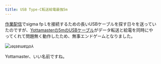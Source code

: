 ```yaml
---
title: USB Type-C転送給電最強5m
---
```

[作業配信](https://www.youtube.com/c/r7kamura)でsigma fp Lを接続するための長いUSBケーブルを探す日々を送っていたのですが、[Yottamasterの5mのUSBケーブル](https://www.amazon.co.jp/dp/B09Y1BY75P)がデータ転送と給電を同時にやってくれて問題無く動作したため、無事エンドゲームとなりました。

![](https://lh3.googleusercontent.com/docs/ADP-6oFz5UfRcaYkDEXApHFACyz3gbqrV8mT4o7zKyq_ZB5pMAsCxHzpGWhLGpGNf2zBU8aE_zlvcZDPRqTAMywGEw93u3lsI7IprH0iX8UkkjDpSkcHrTAxnUBMSs2MKlAKt4uvk8W0-8S8LRVOl5axhfX_hDa8JMTHFXWumxL_ZcWStGO-PNeG3jKXnJ7qGtXCe3VfGi9i_DvWKG_S5pr9cIEOvyNEqF2V60rFmQz9aQzWqXb0LCRUgKLMVQ0BVOFrIB3IEEK4N--xrt72Tw0JUeysLZZvGmkXvA8nXuQR9oudS_qPZJOUkyXLwOZPUGrOThGcCqSWufR0Ke7nRZzbdcsitaPmeCwGHbd1b3mLbqg0o2434nV-qgFNP-QU6upfEjPf3CDMgiboMMo4dScn7G9d5kk3b11SSuHda_mtLVnSL-b0AkE5QaZ8FiLXMZcTZYobE4uw5beKKGqJhjSnPukgO9-mUal_LewuYFgWU7QXvv0ozSr3rQr8LCZuEd-AbEBJ5lRmLU0WpCCnhy9BBncRZwi2Bzry04XUbj4BB8yPD8LZJnwiIb7D1eLBosV9l2v47-1RfjTHzd9sYacK4jMffa-hLSMT4n4KrElrsKNGotSJ3SZdBCMkHePCyy4uAZ52UD-IQ78xbAjcba1P-SBIxuHyiK7_FomkeSt9ozkc0fWbA71K5rUMH_RwjoUXXGF_-zmMUMfHAxfjWtqbinFDUN8hs-i852x9FcmWW9tKHYEbdrmHIfC7OPILfS8ae0Lz6TlDqxKjBqpcPE7zZO1XbsGRWJEA_yQ3dN43T1ABzAcb6DVHL-HQlKSRDfqkRU6yd_KMGvbUF2dPTULj7J6NfpKcuwWtwk_S0BQOaPH2C3xLrHwfNDwgN0sLACWNedg4NtnToqexR2zoW8AC98Ff9qNl5kdxsDRUJRDtcnK7v1nNYgH5GTKQ8wa1-0-7FPZ7rV-HRH4ZSJpsDbKPMM8QPG1l1SLKq218H2vzTfLqw7l6zBco68M4pKDAr37XjOS3mVq80u3PFKo-Jz7O2X76Z3IgOzYBZ7GT9SIeQCSptAE5W8frgwgasn1bUymOP4-baX1h4W0efyg1-ncMeEb1EO8dJ2ziGKtHEys_f4lJaOS2fLFYcKRs1u-NFMF4adRDvfjgjqW97NEhgmHgyi2MB71XnhtMsinsaaE1KZPu-WfqQ9c6VH8THw6zV-rWa88rEJP2jhqU47RVvCN-Z4c_ig09ejYJRDHblytQq5A1SP4Y9w "ɹǝʇsɐɯɐʇʇo⅄")

Yottamaster、いい名前ですね。
